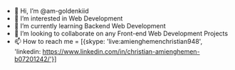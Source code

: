 - 👋 Hi, I’m @am-goldenkiid
- 👀 I’m interested in Web Development
- 🌱 I’m currently learning Backend Web Development
- 💞️ I’m looking to collaborate on any Front-end Web Development Projects
- 📫 How to reach me = [{skype: 'live:amienghemenchristian948', 'linkedin: https://www.linkedin.com/in/christian-amienghemen-b07201242/'}]

<!---
am-goldenkiid/am-goldenkiid is a ✨ special ✨ repository because its `README.md` (this file) appears on your GitHub profile.
You can click the Preview link to take a look at your changes.
--->
